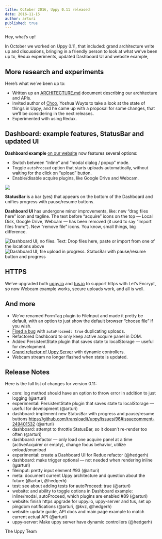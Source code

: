 ```yaml
---
title: October 2016, Uppy 0.11 released
date: 2016-11-15
author: arturi
published: true
---
```


Hey, what’s up!

In October we worked on Uppy 0.11, that included: grand architecture write up and discussions, bringing in a friendly person to look at what we’ve been up to, Redux experiments, updated Dashboard UI and website example,

<!-- more -->

## More research and experiments

Here’s what we’ve been up to:

- Written up an [ARCHITECTURE.md](https://github.com/transloadit/uppy/blob/master/ARCHITECTURE.md) document describing our architecture and APIs.
- Invited author of [Choo](https://github.com/yoshuawuyts/choo), Yoshua Wuyts to take a look at the state of things in Uppy, and he came up with a proposal for some changes, that we’ll be considering in the next releases.
- Experimented with using Redux.

## Dashboard: example features, StatusBar and updated UI

**Dashboard example** [on our website](https://uppy.io/examples/dashboard/) now features several options:

- Switch between “inline” and “modal dialog / popup” mode.
- Toggle `autoProceed` option that starts uploads automatically, without waiting for the click on “upload” button.
- Enable/disable acquire plugins, like Google Drive and Webcam.

<img src="/images/blog/dashboard-example-options.png">

**StatusBar** is a bar (yes) that appears on the bottom of the Dashboard and unifies progress with pause/resume buttons.

**Dashboard UI** has undergone minor improvements, like: new “drag files here” icon and tagline. The text before “acquire” icons on the top — Local Disk, Google Drive, Webcam — has been removed (it used to say “Import files from:”). New “remove file” icons. You know, small things, big difference.

<img src="/images/blog/uppy-dashboard-oct-2016-1.jpg" alt="Dashboard UI, no files. Text: Drop files here, paste or import from one of the locations above">

<img src="/images/blog/uppy-dashboard-oct-2016-2.jpg" alt="Dashboard UI, file upload in progress. StatusBar with pause/resume button and progress">

## HTTPS

We’ve upgraded both [uppy.io](http://uppy.io/) and [tus.io](http://tus.io/) to support https with Let’s Encrypt, so now Webcam example works, secure uploads work, and all is well.

## And more

- We’ve renamed FormTag plugin to FileInput and made it pretty be default, with an option to just show the default browser “choose file” if you wish.
- [Fixed a bug](https://github.com/transloadit/uppy/issues/126) with `autoProceed: true` duplicating uploads.
- Refactored Dashboard to only keep active acquire panel in DOM.
- Added PersistentState plugin that saves state to localStorage — useful for development.
- [Grand refactor of Uppy Server](https://github.com/transloadit/uppy/pull/131) with dynamic controllers.
- Webcam stream no longer flashed when state is updated.

## Release Notes

Here is the full list of changes for version 0.11:

- core: log method should have an option to throw error in addition to just logging (@arturi)
- experimental: PersistentState plugin that saves state to localStorage — useful for development (@arturi)
- dashboard: implement new StatusBar with progress and pause/resume buttons https://github.com/transloadit/uppy/issues/96#issuecomment-249401532 (@arturi)
- dashboard: attempt to throttle StatusBar, so it doesn’t re-render too often (@arturi)
- dashboard: refactor — only load one acquire panel at a time (activeAcquirer or empty), change focus behavior, utilize onload/onunload
- experimental: create a Dashboard UI for Redux refactor (@hedgerh)
- dashboard: make trigger optional — not needed when rendering inline (@arturi)
- fileinput: pretty input element #93 (@arturi)
- meta: document current Uppy architecture and question about the future (@arturi, @hedgerh)
- test: see about adding tests for autoProceed: true (@arturi)
- website: and ability to toggle options in Dashboard example: inline/modal, autoProceed, which plugins are enabled #89 (@arturi)
- website: finish https upgrade for uppy.io, uppy-server and tus, set up pingdom notifications (@arturi, @kvz, @hedgerh)
- website: update guide, API docs and main page example to match current actual API (@arturi)
- uppy-server: Make uppy server have dynamic controllers (@hedgerh)

The Uppy Team
